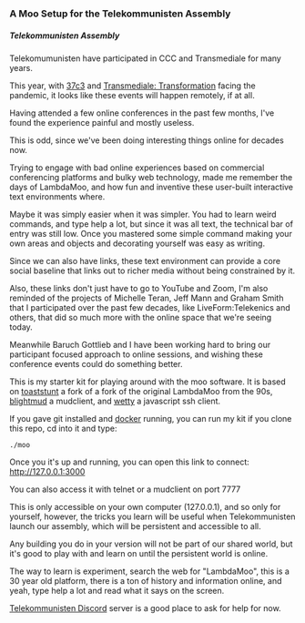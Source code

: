 ### A Moo Setup for the Telekommunisten Assembly

##### Telekommunisten Assembly

Telekomumunisten have participated in CCC and Transmediale for
many years. 

This year, with
[37c3](https://events.ccc.de/2020/06/06/aktueller-stand-zum-37c3/)  and
[Transmediale:
Transformation](https://transmediale.de/content/ctm-announces-festival-theme-2021-transformation)
facing the pandemic, it looks like these events will happen remotely, if at
all.

Having attended a few online conferences in the past few months,
I've found the experience painful and mostly useless.

This is odd, since we've been doing interesting things online for decades now.

Trying to engage with bad online experiences based on commercial conferencing
platforms and bulky web technology, made me remember the days of LambdaMoo, and
how fun and inventive these user-built interactive text environments where.

Maybe it was simply easier when it was simpler. You had to learn weird
commands, and type help a lot, but since it was all text, the technical bar of
entry was still low. Once you mastered some simple command making your own
areas and objects and decorating yourself was easy as writing.

Since we can also have links, these text environment can provide a core social
baseline that links out to richer media without being constrained by it.

Also, these links don't just have to go to YouTube and Zoom, I'm also reminded
of the projects of Michelle Teran, Jeff Mann and Graham Smith that
I participated over the past few decades, like LiveForm:Telekenics and others,
that did so much more with the online space that we're seeing today.

Meanwhile Baruch Gottlieb and I have been working hard to bring our participant
focused approach to online sessions, and wishing these conference events could
do something better.

This is my starter kit for playing around with the moo software. It is based on
[toaststunt](https://github.com/lisdude/toaststunt) a fork of a fork of the
original LambdaMoo from the 90s,
[blightmud](https://github.com/LiquidityC/Blightmud) a mudclient, and
[wetty](https://github.com/butlerx/wetty) a javascript ssh client.

If you gave git installed and [docker](https://docker.com) running, you can run my kit if you clone this repo, cd into it and type:

```
./moo
```

Once you it's up and running, you can open this link to connect: http://127.0.0.1:3000

You can also access it with telnet or a mudclient on port 7777

This is only accessible on your own computer (127.0.0.1), and so only for
yourself, however, the tricks you learn will be useful when Telekommunisten
launch our assembly, which will be persistent and accessible to all.

Any building you do in your version will not be part of our shared world, but
it's good to play with and learn on until the persistent world is online.

The way to learn is experiment, search the web for "LambdaMoo", this is a 30
year old platform, there is a ton of history and information online, and yeah,
type help a lot and read what it says on the screen.

[Telekommunisten Discord](https://discord.com/invite/pQV97gY) server is a good place to ask for help for now.

